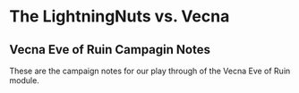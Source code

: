 # The LightningNuts vs. Vecna
## Vecna Eve of Ruin Campagin Notes

These are the campaign notes for our play through of the Vecna Eve of Ruin module.

